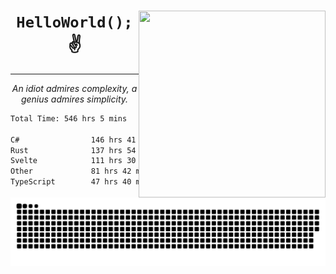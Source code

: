 <div text-align="center">
    <img src="https://i.imgur.com/h1q15Kt.gife" align="right" width="299" height="299">
    <h1 align="center"><code>HelloWorld();</code> ✌️</h1>
    <hr>
    <p align="center"><i>An idiot admires complexity, a genius admires simplicity.</i></p>
</div>

<!--START_SECTION:waka-->

```txt
Total Time: 546 hrs 5 mins

C#                146 hrs 41 mins ██████░░░░░░░░░░░░░░░░░░░   23.37 %
Rust              137 hrs 54 mins █████▒░░░░░░░░░░░░░░░░░░░   21.97 %
Svelte            111 hrs 30 mins ████▒░░░░░░░░░░░░░░░░░░░░   17.76 %
Other             81 hrs 42 mins  ███▒░░░░░░░░░░░░░░░░░░░░░   13.02 %
TypeScript        47 hrs 40 mins  ██░░░░░░░░░░░░░░░░░░░░░░░   07.59 %
```

<!--END_SECTION:waka-->

<picture>
  <source media="(prefers-color-scheme: dark)" srcset="https://raw.githubusercontent.com/Somfic/Somfic/main/github-contribution-grid-snake-dark.svg">
  <source media="(prefers-color-scheme: light)" srcset="https://raw.githubusercontent.com/Somfic/Somfic/main/github-contribution-grid-snake.svg">
  <img alt="github contribution grid snake animation" src="https://raw.githubusercontent.com/Somfic/Somfic/main/github-contribution-grid-snake.svg">
</picture>
